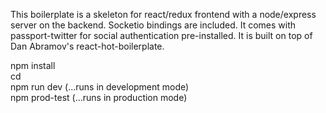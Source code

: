 This boilerplate is a skeleton for react/redux frontend with a node/express server on the backend.
Socketio bindings are included. It comes with passport-twitter for social authentication pre-installed.
It is built on top of Dan Abramov's react-hot-boilerplate.


npm install   
cd     
npm run dev   (...runs in development mode)  
npm prod-test (...runs in production mode)  
